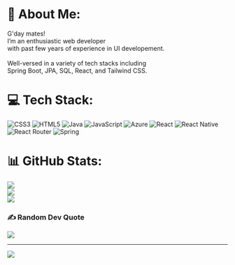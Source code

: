 # 💫 About Me:
G'day mates!<br>I’m an enthusiastic web developer<br>with past few years of experience in UI developement.<br><br>Well-versed in a variety of tech stacks including <br>Spring Boot, JPA, SQL, React, and Tailwind CSS.


# 💻 Tech Stack:
![CSS3](https://img.shields.io/badge/css3-%231572B6.svg?style=for-the-badge&logo=css3&logoColor=white) ![HTML5](https://img.shields.io/badge/html5-%23E34F26.svg?style=for-the-badge&logo=html5&logoColor=white) ![Java](https://img.shields.io/badge/java-%23ED8B00.svg?style=for-the-badge&logo=openjdk&logoColor=white) ![JavaScript](https://img.shields.io/badge/javascript-%23323330.svg?style=for-the-badge&logo=javascript&logoColor=%23F7DF1E) ![Azure](https://img.shields.io/badge/azure-%230072C6.svg?style=for-the-badge&logo=microsoftazure&logoColor=white) ![React](https://img.shields.io/badge/react-%2320232a.svg?style=for-the-badge&logo=react&logoColor=%2361DAFB) ![React Native](https://img.shields.io/badge/react_native-%2320232a.svg?style=for-the-badge&logo=react&logoColor=%2361DAFB) ![React Router](https://img.shields.io/badge/React_Router-CA4245?style=for-the-badge&logo=react-router&logoColor=white) ![Spring](https://img.shields.io/badge/spring-%236DB33F.svg?style=for-the-badge&logo=spring&logoColor=white)
# 📊 GitHub Stats:
![](https://github-readme-stats.vercel.app/api?username=marcozy-lab&theme=rose&hide_border=false&include_all_commits=true&count_private=true)<br/>
![](https://github-readme-streak-stats.herokuapp.com/?user=marcozy-lab&theme=rose&hide_border=false)<br/>
![](https://github-readme-stats.vercel.app/api/top-langs/?username=marcozy-lab&theme=rose&hide_border=false&include_all_commits=true&count_private=true&layout=compact)

### ✍️ Random Dev Quote
![](https://quotes-github-readme.vercel.app/api?type=horizontal&theme=radical)

---
[![](https://visitcount.itsvg.in/api?id=marcozy-lab&icon=7&color=5)](https://visitcount.itsvg.in)

<!-- Proudly created with GPRM ( https://gprm.itsvg.in ) -->
